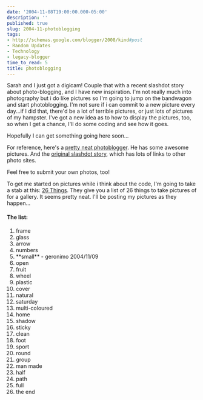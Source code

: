 ```yaml
---
date: '2004-11-08T19:00:00.000-05:00'
description: ''
published: true
slug: 2004-11-photoblogging
tags:
- http://schemas.google.com/blogger/2008/kind#post
- Random Updates
- Technology
- legacy-blogger
time_to_read: 5
title: photoblogging
---
```


Sarah and I just got a digicam! Couple that with a recent slashdot story about photo-blogging, and I have new inspiration. I'm not really much into photography but i do like pictures so I'm going to jump on the bandwagon and start photoblogging. I'm not sure if i can commit to a new picture every day...if I did that, there'd be a lot of terrible pictures, or just lots of pictures of my hampster. I've got a new idea as to how to display the pictures, too, so when I get a chance, I'll do some coding and see how it goes.

Hopefully I can get something going here soon...

For reference, here's a <a href="http://www.orbit1.com/dailyphotos.aspx">pretty neat photoblogger</a>. He has some awesome pictures. And the <a href="http://slashdot.org/articles/04/11/02/2154241.shtml?tid=149">original slashdot story</a>, which has lots of links to other photo sites.

Feel free to submit your own photos, too!

To get me started on pictures while i think about the code, I'm going to take a stab at this: <a href="http://www.sh1ft.org/26things/">26 Things</a>. They give you a list of 26 things to take pictures of for a gallery. It seems pretty neat. I'll be posting my pictures as they happen...

<h4>The list:</h4><ol><li>frame</li><li>glass</li><li>arrow</li><li>numbers</li><li>**small** - geronimo 2004/11/09</li><li>open</li><li>fruit</li><li>wheel</li><li>plastic</li><li>cover</li><li>natural</li><li>saturday</li><li>multi-coloured</li><li>home</li><li>shadow</li><li>sticky</li><li>clean</li><li>foot</li><li>sport</li><li>round</li><li>group</li><li>man made</li><li>half</li><li>path</li><li>full</li><li>the end</li></ol>